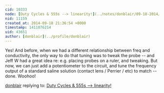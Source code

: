 ```yaml
---
cid: 10333
node: [Duty Cycles & 555s --> linearity!](../notes/donblair/09-18-2014/duty-cycles-555s-linearity)
nid: 11159
created_at: 2014-09-18 21:36:54 +0000
timestamp: 1411076214
uid: 43651
author: [donblair](../profile/donblair)
---
```


Yes! And before, when we had a different relationship between freq and conductivity, the only way to do that tuning was to tweak the probe -- and Jeff W had a great idea re: e.g. placing probes on a ruler, and tweaking.  But now, we can just add a potentiometer to the circuit, and tune the frequency output of a standard saline solution (contact lens / Perrier / etc) to match -- done.  Woohoo!

[donblair](../profile/donblair) replying to: [Duty Cycles & 555s --> linearity!](../notes/donblair/09-18-2014/duty-cycles-555s-linearity)

